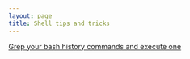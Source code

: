 ```yaml
---
layout: page
title: Shell tips and tricks
---
```


[Grep your bash history commands and execute one](http://thirtysixthspan.com/posts/grep-history-for)
